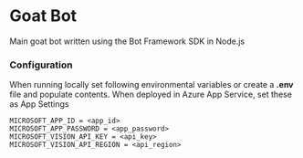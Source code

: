 # Goat Bot

Main goat bot written using the Bot Framework SDK in Node.js

### Configuration

When running locally set following environmental variables or create a **.env** file and populate contents.
When deployed in Azure App Service, set these as App Settings

```
MICROSOFT_APP_ID = <app_id>
MICROSOFT_APP_PASSWORD = <app_password>
MICROSOFT_VISION_API_KEY = <api_key>
MICROSOFT_VISION_API_REGION = <api_region>
```